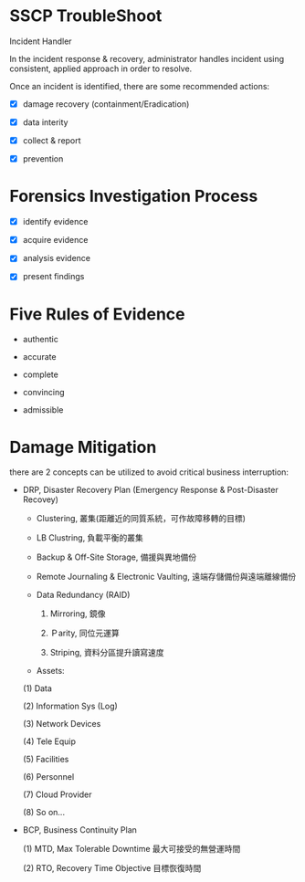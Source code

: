 # SSCP TroubleShoot

Incident Handler

In the incident response & recovery, administrator handles incident using consistent, applied approach in order to resolve.

Once an incident is identified, there are some recommended actions:

- [x] damage recovery (containment/Eradication)

- [x] data interity

- [x] collect & report

- [x] prevention

# Forensics Investigation Process

- [x] identify evidence

- [x] acquire evidence

- [x] analysis evidence

- [x] present findings

# Five Rules of Evidence

* authentic

* accurate

* complete

* convincing
 
* admissible

# Damage Mitigation 

there are 2 concepts can be utilized to avoid critical business interruption:

* DRP, Disaster Recovery Plan (Emergency Response & Post-Disaster Recovey)

  * Clustering, 叢集(距離近的同質系統，可作故障移轉的目標)
  
  * LB Clustring, 負載平衡的叢集

  * Backup & Off-Site Storage, 備援與異地備份
  
  * Remote Journaling & Electronic Vaulting, 遠端存儲備份與遠端離線備份
  
  * Data Redundancy (RAID)
  
     1. Mirroring, 鏡像 
     
     2. Ｐarity, 同位元運算
     
     3. Striping, 資料分區提升讀寫速度

  * Assets:
  
  (1) Data
  
  (2) Information Sys (Log)
  
  (3) Network Devices
  
  (4) Tele Equip
  
  (5) Facilities
  
  (6) Personnel
  
  (7) Cloud Provider
  
  (8) So on...

* BCP, Business Continuity Plan

  (1) MTD, Max Tolerable Downtime 最大可接受的無營運時間
  
  (2) RTO, Recovery Time Objective 目標恢復時間




